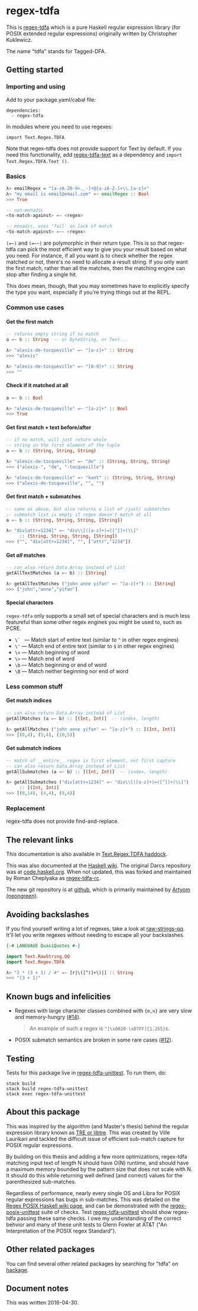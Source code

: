 # regex-tdfa

This is [regex-tdfa](http://hackage.haskell.org/package/regex-tdfa) which is a pure Haskell regular expression library (for POSIX extended regular expressions) originally written by Christopher Kuklewicz.

The name "tdfa" stands for Tagged-DFA.

## Getting started

### Importing and using

Add to your package.yaml/cabal file:

    dependencies:
      - regex-tdfa

In modules where you need to use regexes:

    import Text.Regex.TDFA

Note that regex-tdfa does not provide support for Text by default.
If you need this functionality, add [regex-tdfa-text](https://hackage.haskell.org/package/regex-tdfa-text)
as a dependency and `import Text.Regex.TDFA.Text ()`.

### Basics

```haskell
λ> emailRegex = "[a-zA-Z0-9+._-]+@[a-zA-Z-]+\\.[a-z]+"
λ> "my email is email@email.com" =~ emailRegex :: Bool
>>> True

-- non-monadic
<to-match-against> =~ <regex>

-- monadic, uses 'fail' on lack of match
<to-match-against> =~~ <regex>
```

`(=~)` and `(=~~)` are polymorphic in their return type. This is so that
regex-tdfa can pick the most efficient way to give you your result based on
what you need. For instance, if all you want is to check whether the regex
matched or not, there's no need to allocate a result string. If you only want
the first match, rather than all the matches, then the matching engine can stop
after finding a single hit.

This does mean, though, that you may sometimes have to explicitly specify the
type you want, especially if you're trying things out at the REPL.

### Common use cases

#### Get the first match

```haskell
-- returns empty string if no match
a =~ b :: String  -- or ByteString, or Text...

λ> "alexis-de-tocqueville" =~ "[a-z]+" :: String
>>> "alexis"

λ> "alexis-de-tocqueville" =~ "[0-9]+" :: String
>>> ""
```

#### Check if it matched at all

```haskell
a =~ b :: Bool

λ> "alexis-de-tocqueville" =~ "[a-z]+" :: Bool
>>> True
```

#### Get first match + text before/after

```haskell
-- if no match, will just return whole
-- string in the first element of the tuple
a =~ b :: (String, String, String)

λ> "alexis-de-tocqueville" =~ "de" :: (String, String, String)
>>> ("alexis-", "de", "-tocqueville")

λ> "alexis-de-tocqueville" =~ "kant" :: (String, String, String)
>>> ("alexis-de-tocqueville", "", "")
```

#### Get first match + submatches

```haskell
-- same as above, but also returns a list of /just/ submatches
-- submatch list is empty if regex doesn't match at all
a =~ b :: (String, String, String, [String])

λ> "div[attr=1234]" =~ "div\\[([a-z]+)=([^]]+)\\]"
     :: (String, String, String, [String])
>>> ("", "div[attr=1234]", "", ["attr","1234"])
```

#### Get *all* matches

```haskell
-- can also return Data.Array instead of List
getAllTextMatches (a =~ b) :: [String]

λ> getAllTextMatches ("john anne yifan" =~ "[a-z]+") :: [String]
>>> ["john","anne","yifan"]
```

#### Special characters

`regex-tdfa` only supports a small set of special characters and is much less
featureful than some other regex engines you might be used to, such as PCRE.

* ``\` `` &mdash; Match start of entire text (similar to `^` in other regex engines)
* `\'` &mdash; Match end of entire text (similar to `$` in other regex engines)
* `\<` &mdash; Match beginning of word
* `\>` &mdash; Match end of word
* `\b` &mdash; Match beginning or end of word
* `\B` &mdash; Match neither beginning nor end of word

### Less common stuff

#### Get match indices

```haskell
-- can also return Data.Array instead of List
getAllMatches (a =~ b) :: [(Int, Int)]  -- (index, length)

λ> getAllMatches ("john anne yifan" =~ "[a-z]+") :: [(Int, Int)]
>>> [(0,4), (5,4), (10,5)]
```

#### Get submatch indices

```haskell
-- match of __entire__ regex is first element, not first capture
-- can also return Data.Array instead of List
getAllSubmatches (a =~ b) :: [(Int, Int)]  -- (index, length)

λ> getAllSubmatches ("div[attr=1234]" =~ "div\\[([a-z]+)=([^]]+)\\]")
     :: [(Int, Int)]
>>> [(0,14), (4,4), (9,4)]
```

### Replacement

regex-tdfa does not provide find-and-replace.

## The relevant links

This documentation is also available in [Text.Regex.TDFA haddock](http://hackage.haskell.org/package/regex-tdfa-1.2.3.2/docs/Text-Regex-TDFA.html).

This was also documented at the [Haskell wiki](https://wiki.haskell.org/Regular_expressions#regex-tdfa).  The original Darcs repository was at [code.haskell.org](http://code.haskell.org/regex-tdfa/).  When not updated, this was forked and maintained by Roman Cheplyaka as [regex-tdfa-rc](http://hackage.haskell.org/package/regex-tdfa-rc).

The new git repository is at [github](https://github.com/ChrisKuklewicz/regex-tdfa), which is primarily maintained by [Artyom (neongreen)](https://github.com/neongreen).

## Avoiding backslashes

If you find yourself writing a lot of regexes, take a look at
[raw-strings-qq](http://hackage.haskell.org/package/raw-strings-qq). It'll
let you write regexes without needing to escape all your backslashes.

```haskell
{-# LANGUAGE QuasiQuotes #-}

import Text.RawString.QQ
import Text.Regex.TDFA

λ> "2 * (3 + 1) / 4" =~ [r|\([^)]+\)|] :: String
>>> "(3 + 1)"
```

## Known bugs and infelicities

* Regexes with large character classes combined with `{m,n}` are very slow and memory-hungry ([#14][]).

  > An example of such a regex is `^[\x0020-\xD7FF]{1,255}$`.

* POSIX submatch semantics are broken in some rare cases ([#12][]).

[#12]: https://github.com/ChrisKuklewicz/regex-tdfa/issues/12
[#14]: https://github.com/ChrisKuklewicz/regex-tdfa/issues/14

## Testing

Tests for this package live in [regex-tdfa-unittest](http://hackage.haskell.org/package/regex-tdfa-unittest). To run them, do:

    stack build
    stack build regex-tdfa-unittest
    stack exec regex-tdfa-unittest

## About this package

This was inspired by the algorithm (and Master's thesis) behind the regular expression library known as [TRE or libtre](https://github.com/laurikari/tre/).  This was created by Ville Laurikari and tackled the difficult issue of efficient sub-match capture for POSIX regular expressions.

By building on this thesis and adding a few more optimizations, regex-tdfa matching input text of length N should have O(N) runtime, and should have a maximum memory bounded by the pattern size that does not scale with N. It should do this while returning well defined (and correct) values for the parenthesized sub-matches.

Regardless of performance, nearly every single OS and Libra for POSIX regular expressions has bugs in sub-matches.  This was detailed on the [Regex POSIX Haskell wiki page](https://wiki.haskell.org/Regex_Posix), and can be demonstrated with the [regex-posix-unittest](http://hackage.haskell.org/package/regex-posix-unittest) suite of checks.  Test [regex-tdfa-unittest](http://hackage.haskell.org/package/regex-tdfa-unittest) should show regex-tdfa passing these same checks.  I owe my understanding of the correct behvior and many of these unit tests to Glenn Fowler at AT&T ("An Interpretation of the POSIX regex Standard").

## Other related packages

You can find several other related packages by searching for "tdfa" on [hackage](http://hackage.haskell.org/packages/search?terms=tdfa).

## Document notes

This was written 2016-04-30.
